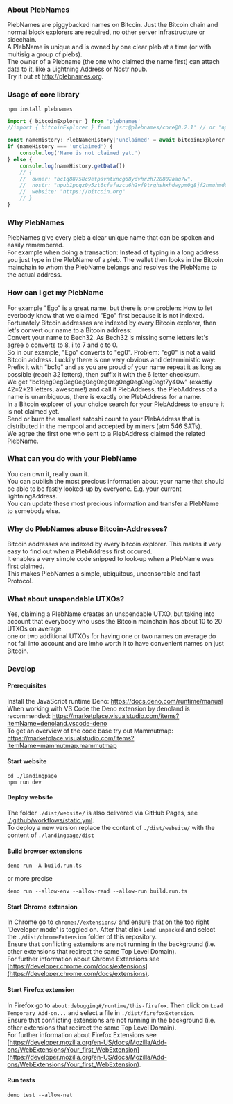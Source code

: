 ### About PlebNames
PlebNames are piggybacked names on Bitcoin. Just the Bitcoin chain and normal block explorers are required, no other server infrastructure or sidechain.\
A PlebName is unique and is owned by one clear pleb at a time (or with multisig a group of plebs).\
The owner of a Plebname (the one who claimed the name first) can attach data to it, like a Lightning Address or Nostr npub.\
Try it out at http://plebnames.org.

### Usage of core library
```
npm install plebnames
```
```TypeScript
import { bitcoinExplorer } from 'plebnames'
//import { bitcoinExplorer } from 'jsr:@plebnames/core@0.2.1' // or 'npm:plebnames@0.2.4' for Deno

const nameHistory: PlebNameHistory|'unclaimed' = await bitcoinExplorer.followNameHistory('test')
if (nameHistory === 'unclaimed') {
	console.log('Name is not claimed yet.')
} else {
	console.log(nameHistory.getData())
	// {
	// 	owner: "bc1q88758c9etpsvntxncg68ydvhrzh728802aaq7w",
	// 	nostr: "npub1pcqz0y5zt6cfafazcu6h2vf9trghshxhdwypm0g8jf2nmuhmd6rqdcd82u",
	// 	website: "https://bitcoin.org"
	// }
}
```

### Why PlebNames
PlebNames give every pleb a clear unique name that can be spoken and easily remembered.\
For example when doing a transaction: Instead of typing in a long address you just type in the PlebName of a pleb. The wallet then looks in the Bitcoin mainchain to whom the PlebName belongs and resolves the PlebName to the actual address.

### How can I get my PlebName
For example "Ego" is a great name, but there is one problem: How to let everbody know that we claimed "Ego" first because it is not indexed.\
Fortunately Bitcoin addresses are indexed by every Bitcoin explorer, then let's convert our name to a Bitcoin address:\
Convert your name to Bech32. As Bech32 is missing some letters let's agree b converts to 8, i to 7 and o to 0.\
So in our example, "Ego" converts to "eg0".
Problem: "eg0" is not a valid Bitcoin address. Luckily there is one very obvious and deterministic way:\
Prefix it with "bc1q" and as you are proud of your name repeat it as long as possible (reach 32 letters), then suffix it with the 6 letter checksum.\
We get "bc1qeg0eg0eg0eg0eg0eg0eg0eg0eg0eg0egt7y40w" (exactly 42=2*21 letters, awesome!) and call it PlebAddress, the PlebAddress of a name is unambiguous, there is exactly one PlebAddress for a name.\
In a Bitcoin explorer of your choice search for your PlebAddress to ensure it is not claimed yet.\
Send or burn the smallest satoshi count to your PlebAddress that is distributed in the mempool and accepted by miners (atm 546 SATs).\
We agree the first one who sent to a PlebAddress claimed the related PlebName.

### What can you do with your PlebName
You can own it, really own it.\
You can publish the most precious information about your name that should be able to be fastly looked-up by everyone. E.g. your current lightningAddress.\
You can update these most precious information and transfer a PlebName to somebody else.

### Why do PlebNames abuse Bitcoin-Addresses?
Bitcoin addresses are indexed by every bitcoin explorer. This makes it very easy to find out when a PlebAddress first occured.\
It enables a very simple code snipped to look-up when a PlebName was first claimed.\
This makes PlebNames a simple, ubiquitous, uncensorable and fast Protocol.

### What about unspendable UTXOs?
Yes, claiming a PlebName creates an unspendable UTXO, but taking into account that everybody who uses the Bitcoin mainchain has about 10 to 20 UTXOs on average\
one or two additional UTXOs for having one or two names on average do not fall into account and are imho worth it to have convenient names on just Bitcoin.

### Develop
#### Prerequisites
Install the JavaScript runtime Deno: https://docs.deno.com/runtime/manual \
When working with VS Code the Deno extension by denoland is recommended: https://marketplace.visualstudio.com/items?itemName=denoland.vscode-deno \
To get an overview of the code base try out Mammutmap: https://marketplace.visualstudio.com/items?itemName=mammutmap.mammutmap

#### Start website
```
cd ./landingpage
npm run dev
```

#### Deploy website
The folder `./dist/website/` is also delivered via GitHub Pages, see [./.github/workflows/static.yml](./.github/workflows/static.yml).\
To deploy a new version replace the content of `./dist/website/` with the content of `./landingpage/dist`

#### Build browser extensions
```
deno run -A build.run.ts
```
or more precise
```
deno run --allow-env --allow-read --allow-run build.run.ts
```

#### Start Chrome extension
In Chrome go to `chrome://extensions/` and ensure that on the top right 'Developer mode' is toggled on. After that click `Load unpacked` and select the `./dist/chromeExtension` folder of this repository.\
Ensure that conflicting extensions are not running in the background (i.e. other extensions that redirect the same Top Level Domain).\
For further information about Chrome Extensions see [https://developer.chrome.com/docs/extensions](https://developer.chrome.com/docs/extensions).

#### Start Firefox extension
In Firefox go to `about:debugging#/runtime/this-firefox`. Then click on `Load Temporary Add-on...` and select a file in `./dist/firefoxExtension`.\
Ensure that conflicting extensions are not running in the background (i.e. other extensions that redirect the same Top Level Domain).\
For further information about Firefox Extensions see [https://developer.mozilla.org/en-US/docs/Mozilla/Add-ons/WebExtensions/Your_first_WebExtension](https://developer.mozilla.org/en-US/docs/Mozilla/Add-ons/WebExtensions/Your_first_WebExtension).

#### Run tests
```
deno test --allow-net
```